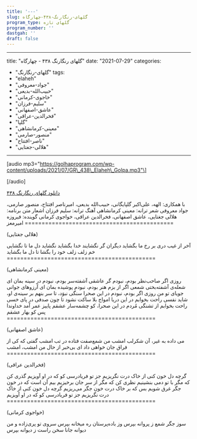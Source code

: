 ```yaml
---
title: '---'
slug: گلهای-رنگارنگ-۴۳۸-چهارگاه
program_type: گلهای تازه
program_number: ''
dastgah: ''
draft: false
---
```


---
title: "گلهای رنگارنگ ۴۳۸ - چهارگاه"
date: "2021-07-29"
categories: 
  - "گلهای-رنگارنگ"
tags: 
  - "elaheh"
  - "جواد-معروفی"
  - "حبیب‌الله-بدیعی"
  - "خاجوی-کرمانی"
  - "سلیم-فرزان"
  - "عاشق-اصفهانی"
  - "فخرالدین-عراقی"
  - "گلپا"
  - "معینی-کرمانشاهی"
  - "منصور-صارمی"
  - "ناصر-افتتاح"
  - "هلالی-جغتایی"
---

\[audio mp3="https://golhaprogram.com/wp-content/uploads/2021/07/GR\_438\_Elaheh\_Golpa.mp3"\]

\[/audio\]

[دانلود گلهای رنگارنگ ۴۳۸](https://golhaprogram.com/wp-content/uploads/2021/07/GR_438_Elaheh_Golpa.mp3)

با همکاری: الهه، علی‌اکبر گلپایگانی، حبیب‌الله بدیعی، امیرناصر افتتاح، منصور صارمی، جواد معروفی شعر ترانه: معینی کرمانشاهی آهنگ ترانه: سلیم فرزان اشعار متن برنامه: هلالی جغتایی، عاشق اصفهانی، فخرالدین عراقی، خواجوی کرمانی گوینده: فیروزه امیرمعز ============================================

(هلالی جغتایی)

آخر از غیب دری بر رخ ما بگشاید دیگران گر نگشایند خدا بگشاید نگشاید دل ما تا نگشایی خم زلف زلف خود را بگشا تا دل ما بگشاید ============================================

(معینی کرمانشاهی)

روزی اگر صاحب‌نظر بودم، نبودم گر عاشقی آشفته‌سر بودم، نبودم در سینه بمان ای شعله‌ی آشفته‌بختی شمعی اگر از بزم هنر بودم، نبودم پوشیده بمان ای آرزوهای جوانی جویای تو من روزی اگر بودم، نبودم در این صحرا سنگی نبوَد، تا سر بنهم بر سینه‌ی او، شاید نفسی راحت بخوابم در این دریا امواج بلا ساکت نشود تا چون صدفی در پای خسی راحت بخوابم از تشنگی مُردم در این صحرا، کو چشمه‌سار عشقم پاییز عمر آمد خداوندا پس کو بهار عشقم ============================================

(عاشق اصفهانی)

می داده به غیر، آن شکرلب امشب من شمع‌صفت فتاده در تب امشب گفتی که کی از فراق جان خواهی داد ای بی‌خبر از حال من امشب، امشب ============================================

(فخرالدین عراقی)

گرچه دل خون کنی از خاک درت نگریزیم جز تو فریادرسی کو که در او آویزیم گذری کن که مگر با تو دمی بنشینیم نظری کن که مگر از سر جان برخیزیم بیم آن است که در خون جگر غرق شویم بس که بر خاک درت خون جگر می‌ریزیم گرچه دل خون کنی از خاک درت نگریزیم جز تو فریادرسی کو که در او آویزیم ============================================

(خواجوی کرمانی)

سوز جگر شمع ز پروانه بپرس وز باده‌پرستان ره میخانه بپرس سروی تو پری‌زاده و من دیوانه جانا سخن راست ز دیوانه بپرس
